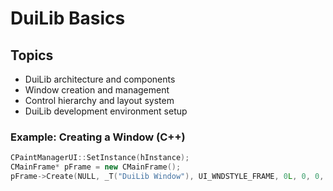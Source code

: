 # DuiLib Basics

## Topics
- DuiLib architecture and components
- Window creation and management
- Control hierarchy and layout system
- DuiLib development environment setup

### Example: Creating a Window (C++)
```cpp
CPaintManagerUI::SetInstance(hInstance);
CMainFrame* pFrame = new CMainFrame();
pFrame->Create(NULL, _T("DuiLib Window"), UI_WNDSTYLE_FRAME, 0L, 0, 0, 800, 600);
```
